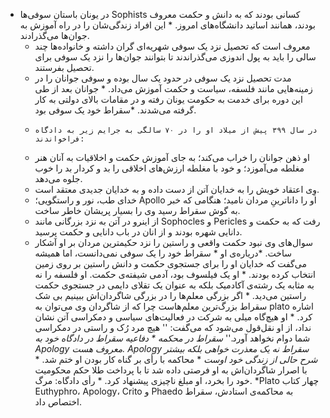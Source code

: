 * در یونان باستان سوفی‌ها Sophists کسانی بودند که به دانش و حکمت معروف بودند، همانند اساتید دانشگاه‌های امروز.
		* این افراد زندگی‌شان را در راه آموزش به جوان‌ها می‌گذرادند.
	*	 معروف است که تحصیل نزد یک سوفی شهریه‌ای گران داشته و خانواده‌ها چند سالی را باید به پول اندوزی می‌گذراندند تا بتوانند جوان‌ها را نزد یک سوفی برای تحصیل بفرستند.
	*	 مدت تحصیل نزد یک سوفی در حدود یک سال بوده و سوفی جوانان را در زمینه‌هایی مانند فلسفه، سیاست و حکمت آموزش می‌داد.		* جوانان بعد از طی این دوره برای خدمت به حکومت یونان رفته و در مقامات بالای دولتی به کار گرفته می‌شدند.
*سقراط خود یک سوفی بود.
	*	  در سال ۳۹۹ پیش از میلاد او را در ۷۰ سالگی به جرایم زیر به دادگاه فراخواندند:
	*	 او ذهن جوانان را خراب می‌کند؛ به جای آموزش حکمت و اخلاقیات به آنان هنر مغلطه می‌آموزد؛ و خود با مغلطه ارزش‌های اخلاقی را بد و کردار بد را خوب جلوه می‌دهد.
	*	 وِی اعتقاد خویش را به خدایان آتن از دست داده و به خدایان جدیدی معتقد است.
	*	 خدای طب، نور و راستگویی؛ Apollo او را داناترینِ مردان نامید؛ هنگامی که خبر به گوش سقراط رسید وی را بسیار پریشان خاطر ساخت.
	*	 از اینرو در آتن به نزد بزرگانی مانند Sophocles و Pericles رفت که به حکمت و دانایی شهره بودند و از انان در باب دانایی و حکمت پرسید.
	*	 سوال‌های وی نبود حکمت واقعی و راستین را نزد حکیمترین مردان بر او آشکار ساخت.
*دریاره‌ی او
		* سقراط خود را یک سوفی نمی‌دانست، اما همیشه می‌گفت  که خدایان او را برای جستجوی حکمت و دانش راستین بر روی زمین انتخاب کرده بودند.
		* او یک فیلسوف بود، آدمی شیفته‌ی حکمت. او فلسفه را نه به مثابه یک رشته‌ی آکادمیک بلکه به عنوان یک تقلای دایمی در جستجوی حکمت راستین می‌دید.
		* اگر بزرگی معلم‌ها را در بزرگی شاگردان‌اش ببینیم بی شک سقراط بزرگ‌ترین معلم‌هاست چرا که از شاگردان وی می‌توان به plato اشاره کرد.
		* او هیچ‌گاه میلی به شرکت در فعالیت‌های سیاسی و دمکراسی آتن نشان نداد، از او نقل‌قول می‌شود که می‌گفت: '' هیچ مرد رُک و راستی در دمکراسی شما دوام نخواهد آورد.''
*سقراط در محکمه
		* دفاعیه سقراط در دادگاه خود به Apology معروف هست.
Apology سقراط نه یک معذرت خواهی بلکه بیشتر شرح حالی از زندگی‌ خود اوست*
		* محاکمه با رأی بر گناه کار بودن او ختم شد.
		* با اصرار شاگردان‌اش به او فرصتی داده شد تا با پرداخت طلا حکم محکومیت خود را بخرد، او مبلغ ناچیزی پیشنهاد کرد.
		* رأی دادگاه: مرگ.
*Plato چهار کتاب Euthyphro، Apology، Crito و Phaedo به محاکمه‌ی استادش، سقراط اختصاص داد.